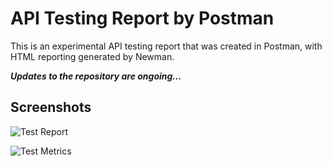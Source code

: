 
# API Testing Report by Postman

This is an experimental API testing report that was created in Postman, with HTML reporting generated by Newman.

***Updates to the repository are ongoing...***


## Screenshots

![Test Report](https://via.placeholder.com/468x300?text=App+Screenshot+Here)

![Test Metrics](https://via.placeholder.com/468x300?text=App+Screenshot+Here)


